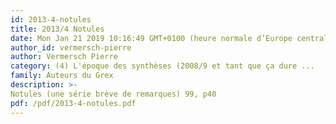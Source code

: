 ```yaml
---
id: 2013-4-notules
title: 2013/4 Notules
date: Mon Jan 21 2019 10:16:49 GMT+0100 (heure normale d’Europe centrale)
author_id: vermersch-pierre
author: Vermersch Pierre
category: (4) L'époque des synthèses (2008/9 et tant que ça dure ...
family: Auteurs du Grex
description: >-
Notules (une série brève de remarques) 99, p40 
pdf: /pdf/2013-4-notules.pdf
---
```

